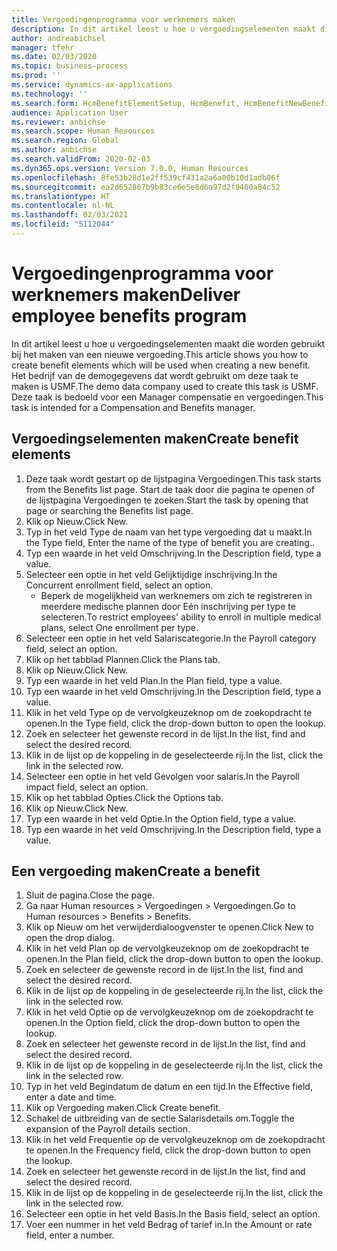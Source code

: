 ```yaml
---
title: Vergoedingenprogramma voor werknemers maken
description: In dit artikel leest u hoe u vergoedingselementen maakt die worden gebruikt bij het maken van een nieuwe vergoeding.
author: andreabichsel
manager: tfehr
ms.date: 02/03/2020
ms.topic: business-process
ms.prod: ''
ms.service: dynamics-ax-applications
ms.technology: ''
ms.search.form: HcmBenefitElementSetup, HcmBenefit, HcmBenefitNewBenefit, HcmBenefitPlanLookup, BenefitWorkspace, HcmBenefitSummaryPart
audience: Application User
ms.reviewer: anbichse
ms.search.scope: Human Resources
ms.search.region: Global
ms.author: anbichse
ms.search.validFrom: 2020-02-03
ms.dyn365.ops.version: Version 7.0.0, Human Resources
ms.openlocfilehash: 8fe53b28d1e2ff539cf431a2a6a00b10d1adb06f
ms.sourcegitcommit: ea2d652867b9b83ce6e5e8d6a97d2f9460a84c52
ms.translationtype: HT
ms.contentlocale: nl-NL
ms.lasthandoff: 02/03/2021
ms.locfileid: "5112044"
---
```

# <a name="deliver-employee-benefits-program"></a><span data-ttu-id="8c5b5-103">Vergoedingenprogramma voor werknemers maken</span><span class="sxs-lookup"><span data-stu-id="8c5b5-103">Deliver employee benefits program</span></span>

<span data-ttu-id="8c5b5-104">In dit artikel leest u hoe u vergoedingselementen maakt die worden gebruikt bij het maken van een nieuwe vergoeding.</span><span class="sxs-lookup"><span data-stu-id="8c5b5-104">This article shows you how to create benefit elements which will be used when creating a new benefit.</span></span> <span data-ttu-id="8c5b5-105">Het bedrijf van de demogegevens dat wordt gebruikt om deze taak te maken is USMF.</span><span class="sxs-lookup"><span data-stu-id="8c5b5-105">The demo data company used to create this task is USMF.</span></span> <span data-ttu-id="8c5b5-106">Deze taak is bedoeld voor een Manager compensatie en vergoedingen.</span><span class="sxs-lookup"><span data-stu-id="8c5b5-106">This task is intended for a Compensation and Benefits manager.</span></span>


## <a name="create-benefit-elements"></a><span data-ttu-id="8c5b5-107">Vergoedingselementen maken</span><span class="sxs-lookup"><span data-stu-id="8c5b5-107">Create benefit elements</span></span>
1. <span data-ttu-id="8c5b5-108">Deze taak wordt gestart op de lijstpagina Vergoedingen.</span><span class="sxs-lookup"><span data-stu-id="8c5b5-108">This task starts from the Benefits list page.</span></span> <span data-ttu-id="8c5b5-109">Start de taak door die pagina te openen of de lijstpagina Vergoedingen te zoeken.</span><span class="sxs-lookup"><span data-stu-id="8c5b5-109">Start the task by opening that page or searching the Benefits list page.</span></span>
2. <span data-ttu-id="8c5b5-110">Klik op Nieuw.</span><span class="sxs-lookup"><span data-stu-id="8c5b5-110">Click New.</span></span>
3. <span data-ttu-id="8c5b5-111">Typ in het veld Type de naam van het type vergoeding dat u maakt.</span><span class="sxs-lookup"><span data-stu-id="8c5b5-111">In the Type field, Enter the name of the type of benefit you are creating..</span></span>
4. <span data-ttu-id="8c5b5-112">Typ een waarde in het veld Omschrijving.</span><span class="sxs-lookup"><span data-stu-id="8c5b5-112">In the Description field, type a value.</span></span>
5. <span data-ttu-id="8c5b5-113">Selecteer een optie in het veld Gelijktijdige inschrijving.</span><span class="sxs-lookup"><span data-stu-id="8c5b5-113">In the Concurrent enrollment field, select an option.</span></span>
    * <span data-ttu-id="8c5b5-114">Beperk de mogelijkheid van werknemers om zich te registreren in meerdere medische plannen door Eén inschrijving per type te selecteren.</span><span class="sxs-lookup"><span data-stu-id="8c5b5-114">To restrict employees' ability to enroll in multiple medical plans, select One enrollment per type.</span></span>  
6. <span data-ttu-id="8c5b5-115">Selecteer een optie in het veld Salariscategorie.</span><span class="sxs-lookup"><span data-stu-id="8c5b5-115">In the Payroll category field, select an option.</span></span>
7. <span data-ttu-id="8c5b5-116">Klik op het tabblad Plannen.</span><span class="sxs-lookup"><span data-stu-id="8c5b5-116">Click the Plans tab.</span></span>
8. <span data-ttu-id="8c5b5-117">Klik op Nieuw.</span><span class="sxs-lookup"><span data-stu-id="8c5b5-117">Click New.</span></span>
9. <span data-ttu-id="8c5b5-118">Typ een waarde in het veld Plan.</span><span class="sxs-lookup"><span data-stu-id="8c5b5-118">In the Plan field, type a value.</span></span>
10. <span data-ttu-id="8c5b5-119">Typ een waarde in het veld Omschrijving.</span><span class="sxs-lookup"><span data-stu-id="8c5b5-119">In the Description field, type a value.</span></span>
11. <span data-ttu-id="8c5b5-120">Klik in het veld Type op de vervolgkeuzeknop om de zoekopdracht te openen.</span><span class="sxs-lookup"><span data-stu-id="8c5b5-120">In the Type field, click the drop-down button to open the lookup.</span></span>
12. <span data-ttu-id="8c5b5-121">Zoek en selecteer het gewenste record in de lijst.</span><span class="sxs-lookup"><span data-stu-id="8c5b5-121">In the list, find and select the desired record.</span></span>
13. <span data-ttu-id="8c5b5-122">Klik in de lijst op de koppeling in de geselecteerde rij.</span><span class="sxs-lookup"><span data-stu-id="8c5b5-122">In the list, click the link in the selected row.</span></span>
14. <span data-ttu-id="8c5b5-123">Selecteer een optie in het veld Gevolgen voor salaris.</span><span class="sxs-lookup"><span data-stu-id="8c5b5-123">In the Payroll impact field, select an option.</span></span>
15. <span data-ttu-id="8c5b5-124">Klik op het tabblad Opties.</span><span class="sxs-lookup"><span data-stu-id="8c5b5-124">Click the Options tab.</span></span>
16. <span data-ttu-id="8c5b5-125">Klik op Nieuw.</span><span class="sxs-lookup"><span data-stu-id="8c5b5-125">Click New.</span></span>
17. <span data-ttu-id="8c5b5-126">Typ een waarde in het veld Optie.</span><span class="sxs-lookup"><span data-stu-id="8c5b5-126">In the Option field, type a value.</span></span>
18. <span data-ttu-id="8c5b5-127">Typ een waarde in het veld Omschrijving.</span><span class="sxs-lookup"><span data-stu-id="8c5b5-127">In the Description field, type a value.</span></span>

## <a name="create-a-benefit"></a><span data-ttu-id="8c5b5-128">Een vergoeding maken</span><span class="sxs-lookup"><span data-stu-id="8c5b5-128">Create a benefit</span></span>
1. <span data-ttu-id="8c5b5-129">Sluit de pagina.</span><span class="sxs-lookup"><span data-stu-id="8c5b5-129">Close the page.</span></span>
2. <span data-ttu-id="8c5b5-130">Ga naar Human resources > Vergoedingen > Vergoedingen.</span><span class="sxs-lookup"><span data-stu-id="8c5b5-130">Go to Human resources > Benefits > Benefits.</span></span>
3. <span data-ttu-id="8c5b5-131">Klik op Nieuw om het verwijderdialoogvenster te openen.</span><span class="sxs-lookup"><span data-stu-id="8c5b5-131">Click New to open the drop dialog.</span></span>
4. <span data-ttu-id="8c5b5-132">Klik in het veld Plan op de vervolgkeuzeknop om de zoekopdracht te openen.</span><span class="sxs-lookup"><span data-stu-id="8c5b5-132">In the Plan field, click the drop-down button to open the lookup.</span></span>
5. <span data-ttu-id="8c5b5-133">Zoek en selecteer de gewenste record in de lijst.</span><span class="sxs-lookup"><span data-stu-id="8c5b5-133">In the list, find and select the desired record.</span></span>
6. <span data-ttu-id="8c5b5-134">Klik in de lijst op de koppeling in de geselecteerde rij.</span><span class="sxs-lookup"><span data-stu-id="8c5b5-134">In the list, click the link in the selected row.</span></span>
7. <span data-ttu-id="8c5b5-135">Klik in het veld Optie op de vervolgkeuzeknop om de zoekopdracht te openen.</span><span class="sxs-lookup"><span data-stu-id="8c5b5-135">In the Option field, click the drop-down button to open the lookup.</span></span>
8. <span data-ttu-id="8c5b5-136">Zoek en selecteer het gewenste record in de lijst.</span><span class="sxs-lookup"><span data-stu-id="8c5b5-136">In the list, find and select the desired record.</span></span>
9. <span data-ttu-id="8c5b5-137">Klik in de lijst op de koppeling in de geselecteerde rij.</span><span class="sxs-lookup"><span data-stu-id="8c5b5-137">In the list, click the link in the selected row.</span></span>
10. <span data-ttu-id="8c5b5-138">Typ in het veld Begindatum de datum en een tijd.</span><span class="sxs-lookup"><span data-stu-id="8c5b5-138">In the Effective field, enter a date and time.</span></span>
11. <span data-ttu-id="8c5b5-139">Klik op Vergoeding maken.</span><span class="sxs-lookup"><span data-stu-id="8c5b5-139">Click Create benefit.</span></span>
12. <span data-ttu-id="8c5b5-140">Schakel de uitbreiding van de sectie Salarisdetails om.</span><span class="sxs-lookup"><span data-stu-id="8c5b5-140">Toggle the expansion of the Payroll details section.</span></span>
13. <span data-ttu-id="8c5b5-141">Klik in het veld Frequentie op de vervolgkeuzeknop om de zoekopdracht te openen.</span><span class="sxs-lookup"><span data-stu-id="8c5b5-141">In the Frequency field, click the drop-down button to open the lookup.</span></span>
14. <span data-ttu-id="8c5b5-142">Zoek en selecteer het gewenste record in de lijst.</span><span class="sxs-lookup"><span data-stu-id="8c5b5-142">In the list, find and select the desired record.</span></span>
15. <span data-ttu-id="8c5b5-143">Klik in de lijst op de koppeling in de geselecteerde rij.</span><span class="sxs-lookup"><span data-stu-id="8c5b5-143">In the list, click the link in the selected row.</span></span>
16. <span data-ttu-id="8c5b5-144">Selecteer een optie in het veld Basis.</span><span class="sxs-lookup"><span data-stu-id="8c5b5-144">In the Basis field, select an option.</span></span>
17. <span data-ttu-id="8c5b5-145">Voer een nummer in het veld Bedrag of tarief in.</span><span class="sxs-lookup"><span data-stu-id="8c5b5-145">In the Amount or rate field, enter a number.</span></span>


